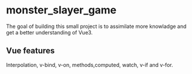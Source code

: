 # monster_slayer_game

The goal of building this small project is to assimilate more knowladge and get a better understanding of Vue3.

## Vue features

Interpolation, v-bind, v-on, methods,computed, watch, v-if and v-for.